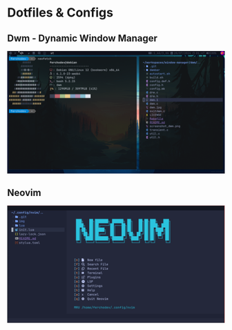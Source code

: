 # Dotfiles & Configs

## Dwm - Dynamic Window Manager

![Dwm](.screenshots/dwm.png)

## Neovim

![Neovim](.screenshots/neovim.png)

